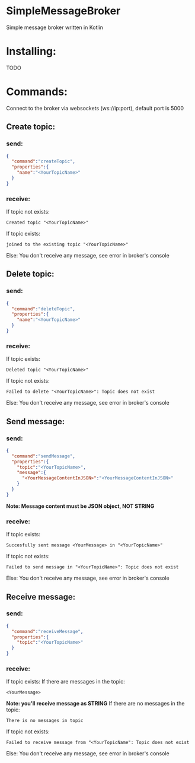 # SimpleMessageBroker
Simple message broker written in Kotlin
# Installing:
TODO
# Commands:
Connect to the broker via websockets (ws://ip:port), default port is 5000
## Create topic:
### send:
```JSON
{
  "command":"createTopic",
  "properties":{
    "name":"<YourTopicName>"
  }
}
```
### receive:
If topic not exists:
```
Created topic "<YourTopicName>"
```
If topic exists:
```
joined to the existing topic "<YourTopicName>"
```
Else:
You don't receive any message, see error in broker's console

## Delete topic:
### send:
```JSON
{
  "command":"deleteTopic",
  "properties":{
    "name":"<YourTopicName>"
  }
}
```
### receive:
If topic exists:
```
Deleted topic "<YourTopicName>"
```
If topic not exists:
```
Failed to delete "<YourTopicName>": Topic does not exist
```
Else:
You don't receive any message, see error in broker's console

## Send message:
### send:
```JSON
{
  "command":"sendMessage",
  "properties":{
    "topic":"<YourTopicName>",
    "message":{
      "<YourMessageContentInJSON>":"<YourMessageContentInJSON>"
    }
  }
}
```

**Note: Message content must be JSON object, NOT STRING**

### receive:
If topic exists:
```
Succesfully sent message <YourMessage> in "<YourTopicName>"
```
If topic not exists:
```
Failed to send message in "<YourTopicName>": Topic does not exist
```
Else:
You don't receive any message, see error in broker's console

## Receive message:
### send:
```JSON
{
  "command":"receiveMessage",
  "properties":{
    "topic":"<YourTopicName>"
  }
}
```
### receive:
If topic exists:
  If there are messages in the topic:
```
<YourMessage>
```
  **Note: you'll receive message as STRING**
  If there are no messages in the topic:
```
There is no messages in topic
```
If topic not exists:
```
Failed to receive message from "<YourTopicName": Topic does not exist
```
Else:
You don't receive any message, see error in broker's console

